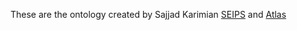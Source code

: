 These are the ontology created by Sajjad Karimian
[SEIPS](sjka.site/ontology/seips) and [Atlas](sjka.site/ontology/atlas)

